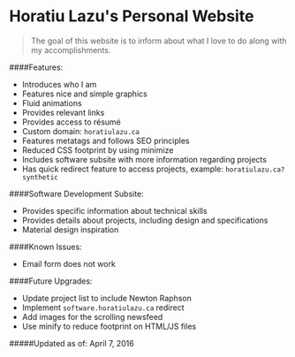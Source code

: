 # Horatiu Lazu's Personal Website
> The goal of this website is to inform about what I love to do along with my accomplishments.

####Features:
* Introduces who I am
* Features nice and simple graphics
* Fluid animations
* Provides relevant links
* Provides access to résumé 
* Custom domain: `horatiulazu.ca`
* Features metatags and follows SEO principles
* Reduced CSS footprint by using minimize
* Includes software subsite with more information regarding projects
* Has quick redirect feature to access projects, example: `horatiulazu.ca?synthetic`

####Software Development Subsite:
* Provides specific information about technical skills
* Provides details about projects, including design and specifications
* Material design inspiration

####Known Issues:
* Email form does not work

####Future Upgrades:
* Update project list to include Newton Raphson
* Implement `software.horatiulazu.ca` redirect
* Add images for the scrolling newsfeed
* Use minify to reduce footprint on HTML/JS files

#####Updated as of: April 7, 2016